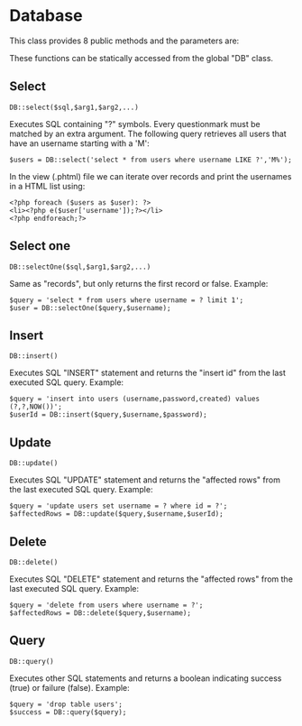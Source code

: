 # Database

This class provides 8 public methods and the parameters are:

These functions can be statically accessed from the global "DB" class.

## Select

```
DB::select($sql,$arg1,$arg2,...)
```

Executes SQL containing "?" symbols. Every questionmark must be matched by an extra argument. The following query retrieves all users that have an username starting with a 'M':

```
$users = DB::select('select * from users where username LIKE ?','M%');
```

In the view (.phtml) file we can iterate over records and print the usernames in a HTML list using:

```
<?php foreach ($users as $user): ?>
<li><?php e($user['username']);?></li>
<?php endforeach;?>
```

## Select one

```
DB::selectOne($sql,$arg1,$arg2,...)
```

Same as "records", but only returns the first record or false. Example:

```
$query = 'select * from users where username = ? limit 1';
$user = DB::selectOne($query,$username);
```

## Insert

```
DB::insert()
```

Executes SQL "INSERT" statement and returns the "insert id" from the last executed SQL query. Example:

```
$query = 'insert into users (username,password,created) values (?,?,NOW())';
$userId = DB::insert($query,$username,$password);
```

## Update

```
DB::update()
```

Executes SQL "UPDATE" statement and returns the "affected rows" from the last executed SQL query. Example:

```
$query = 'update users set username = ? where id = ?';
$affectedRows = DB::update($query,$username,$userId);
```

## Delete

```
DB::delete()
```

Executes SQL "DELETE" statement and returns the "affected rows" from the last executed SQL query. Example:

```
$query = 'delete from users where username = ?';
$affectedRows = DB::delete($query,$username);
```

## Query

```
DB::query()
```

Executes other SQL statements and returns a boolean indicating success (true) or failure (false). Example:

```
$query = 'drop table users';
$success = DB::query($query);
```